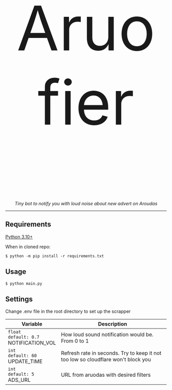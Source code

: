 <p align="center" style="font-size: 20vw">Aruofier</p>
<p align="center">
    <em>Tiny bot to notify you with loud noise about new advert on Aroudas</em>
</p>

---
## Requirements

[Python 3.10+ ](https://www.python.org/downloads/)

When in cloned repo:
```console
$ python -m pip install -r requirements.txt
```

## Usage
```console
$ python main.py
```

## Settings

Change .env file in the root directory to set up the scrapper

| Variable | Description |
|---|---------------|
|`float` <br/> `default: 0.7` <br/> NOTIFICATION_VOL | How loud sound notification would be. From 0 to 1 |
|`int` <br/> `default: 60` <br/> UPDATE_TIME | Refresh rate in seconds. Try to keep it not too low so cloudflare won't block you |
|`int` <br/> `default: 5` <br/> ADS_URL | URL from aruodas with desired filters |
